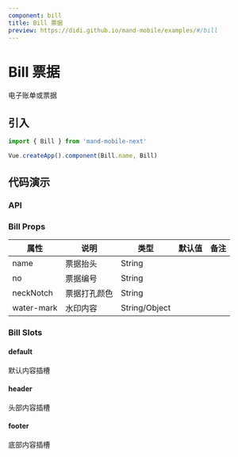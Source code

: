 ```yaml
---
component: bill
title: Bill 票据
preview: https://didi.github.io/mand-mobile/examples/#/bill
---
```


# Bill 票据


电子账单或票据

## 引入

```javascript
import { Bill } from 'mand-mobile-next'

Vue.createApp().component(Bill.name, Bill)
```

## 代码演示

<demo-wrapper
  src="src/packages/bill/demo"
/>

### API

### Bill Props
|属性 | 说明 | 类型 | 默认值 | 备注 |
|----|-----|------|------ |------|
|name|票据抬头|String| | |
|no|票据编号|String| | |
|neckNotch|票据打孔颜色|String| |
|water-mark|水印内容|String\/Object| | |

### Bill Slots

#### default
默认内容插槽

#### header
头部内容插槽

#### footer
底部内容插槽